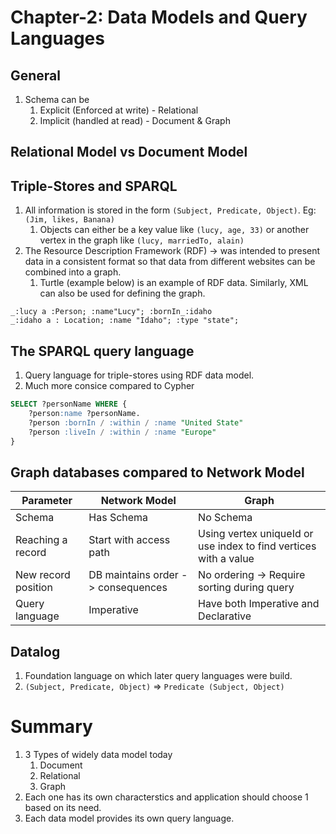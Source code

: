 # Chapter-2: Data Models and Query Languages

## General

1. Schema can be 
   1. Explicit (Enforced at write) - Relational
   2. Implicit (handled at read) - Document & Graph

   
## Relational Model vs Document Model



## Triple-Stores and SPARQL

1. All information is stored in the form `(Subject, Predicate, Object)`. Eg: `(Jim, likes, Banana)`
   1. Objects can either be a key value like `(lucy, age, 33)` or another vertex in the graph like `(lucy, marriedTo, alain)`
2. The Resource Description Framework (RDF) -> was intended to present data in a consistent format so that data from different websites can be combined into a graph. 
   1. Turtle (example below) is an example of RDF data. Similarly, XML can also be used for defining the graph. 
```
_:lucy a :Person; :name"Lucy"; :bornIn_:idaho
_:idaho a : Location; :name "Idaho"; :type "state";
```

## The SPARQL query language
1. Query language for triple-stores using RDF data model. 
2. Much more consice compared to Cypher

```sql
SELECT ?personName WHERE {
    ?person:name ?personName.
    ?person :bornIn / :within / :name "United State"
    ?person :liveIn / :within / :name "Europe"
}
```
## Graph databases compared to Network Model

| Parameter | Network Model | Graph |
|----------|--------------|--------|
| Schema | Has Schema | No Schema|
| Reaching a record | Start with access path  | Using vertex uniqueId or use index to find vertices with a value |
| New record position | DB maintains order -> consequences | No ordering -> Require sorting during query|
| Query language| Imperative | Have both Imperative and Declarative | 


## Datalog 
1. Foundation language on which later query languages were build. 
2. `(Subject, Predicate, Object)` => `Predicate (Subject, Object)`

# Summary
1. 3 Types of widely data model today
   1. Document
   2. Relational
   3. Graph
2. Each one has its own characterstics and application should choose 1 based on its need. 
3. Each data model provides its own query language. 
